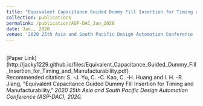 ```yaml
---
title: "Equivalent Capacitance Guided Dummy Fill Insertion for Timing and Manufacturability"
collection: publications
permalink: /publication/ASP-DAC_Jan_2020
date: Jan., 2020
venue: '2020 25th Asia and South Pacific Design Automation Conference (ASP-DAC)'
---
```

<br>
[Paper Link](http://jacky1229.github.io/files/Equivalent_Capacitance_Guided_Dummy_Fill_Insertion_for_Timing_and_Manufacturability.pdf)
<br>
Recommended citation: S. -J. Yu, C. -C. Kao, C. -H. Huang and I. H. -R. Jiang, "Equivalent Capacitance Guided Dummy Fill Insertion for Timing and Manufacturability," <i>2020 25th Asia and South Pacific Design Automation Conference (ASP-DAC)<i>, 2020.